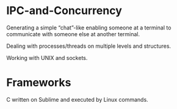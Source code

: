 # IPC-and-Concurrency

Generating a simple “chat”-like enabling someone at a terminal to communicate with someone else at another terminal.

Dealing with processes/threads on multiple levels and structures.

Working with UNIX and sockets.

# Frameworks 

C written on Sublime and executed by Linux commands.
